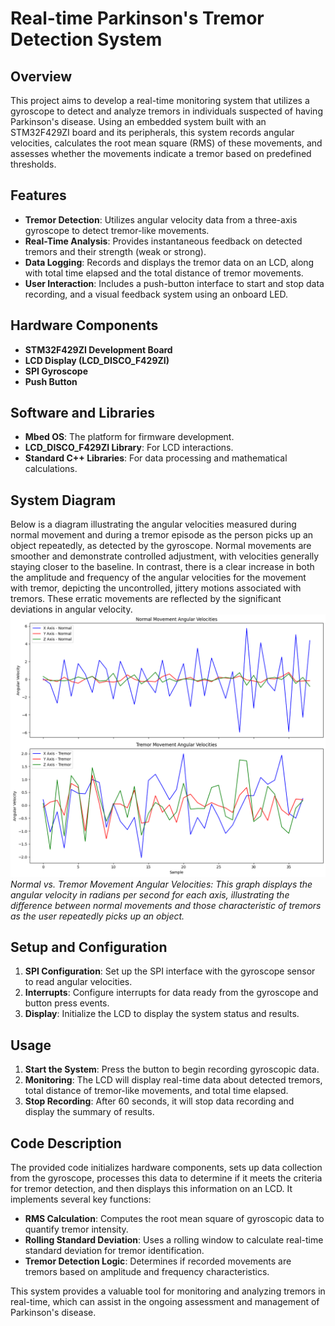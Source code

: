 # Real-time Parkinson's Tremor Detection System

## Overview
This project aims to develop a real-time monitoring system that utilizes a gyroscope to detect and analyze tremors in individuals suspected of having Parkinson's disease. Using an embedded system built with an STM32F429ZI board and its peripherals, this system records angular velocities, calculates the root mean square (RMS) of these movements, and assesses whether the movements indicate a tremor based on predefined thresholds.

## Features
- **Tremor Detection**: Utilizes angular velocity data from a three-axis gyroscope to detect tremor-like movements.
- **Real-Time Analysis**: Provides instantaneous feedback on detected tremors and their strength (weak or strong).
- **Data Logging**: Records and displays the tremor data on an LCD, along with total time elapsed and the total distance of tremor movements.
- **User Interaction**: Includes a push-button interface to start and stop data recording, and a visual feedback system using an onboard LED.

## Hardware Components
- **STM32F429ZI Development Board**
- **LCD Display (LCD_DISCO_F429ZI)**
- **SPI Gyroscope**
- **Push Button**

## Software and Libraries
- **Mbed OS**: The platform for firmware development.
- **LCD_DISCO_F429ZI Library**: For LCD interactions.
- **Standard C++ Libraries**: For data processing and mathematical calculations.

## System Diagram
Below is a diagram illustrating the angular velocities measured during normal movement and during a tremor episode as the person picks up an object repeatedly, as detected by the gyroscope. Normal movements are smoother and demonstrate controlled adjustment, with velocities generally staying closer to the baseline. In contrast, there is a clear increase in both the amplitude and frequency of the angular velocities for the movement with tremor, depicting the uncontrolled, jittery motions associated with tremors. These erratic movements are reflected by the significant deviations in angular velocity.
![Angular Velocities](normal-vs-tremor.png) 
*Normal vs. Tremor Movement Angular Velocities: This graph displays the angular velocity in radians per second for each axis, illustrating the difference between normal movements and those characteristic of tremors as the user repeatedly picks up an object.*

## Setup and Configuration
1. **SPI Configuration**: Set up the SPI interface with the gyroscope sensor to read angular velocities.
2. **Interrupts**: Configure interrupts for data ready from the gyroscope and button press events.
3. **Display**: Initialize the LCD to display the system status and results.

## Usage
1. **Start the System**: Press the button to begin recording gyroscopic data.
2. **Monitoring**: The LCD will display real-time data about detected tremors, total distance of tremor-like movements, and total time elapsed.
3. **Stop Recording**: After 60 seconds, it will stop data recording and display the summary of results.

## Code Description
The provided code initializes hardware components, sets up data collection from the gyroscope, processes this data to determine if it meets the criteria for tremor detection, and then displays this information on an LCD. It implements several key functions:
- **RMS Calculation**: Computes the root mean square of gyroscopic data to quantify tremor intensity.
- **Rolling Standard Deviation**: Uses a rolling window to calculate real-time standard deviation for tremor identification.
- **Tremor Detection Logic**: Determines if recorded movements are tremors based on amplitude and frequency characteristics.

This system provides a valuable tool for monitoring and analyzing tremors in real-time, which can assist in the ongoing assessment and management of Parkinson's disease.
